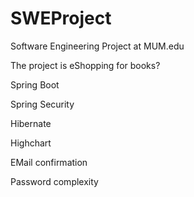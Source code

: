 # SWEProject
Software Engineering Project at MUM.edu

The project is eShopping for books?

Spring Boot

Spring Security

Hibernate

Highchart

EMail confirmation

Password complexity



